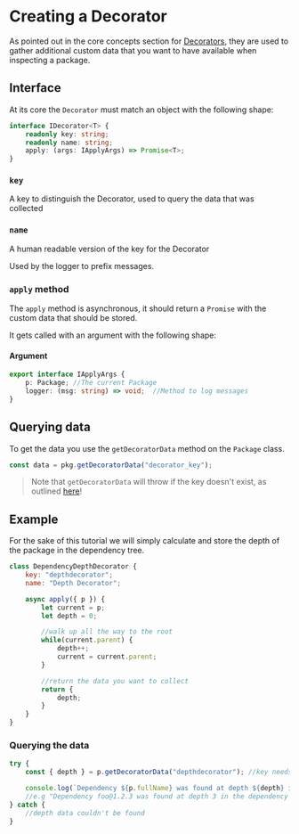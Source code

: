 # Creating a Decorator

As pointed out in the core concepts section for [Decorators](../core_concepts/decorator.md), they are used to gather additional custom data that you want to have available when inspecting a package.

## Interface
At its core the `Decorator` must match an object with the following shape:

```typescript
interface IDecorator<T> {
    readonly key: string;
    readonly name: string;
    apply: (args: IApplyArgs) => Promise<T>;
}
```

### `key`
A key to distinguish the Decorator, used to query the data that was collected

### `name`
A human readable version of the key for the Decorator

Used by the logger to prefix messages.

### `apply` method

The `apply` method is asynchronous, it should return a `Promise` with the custom data that should be stored.

It gets called with an argument with the following shape:
#### Argument
```typescript
export interface IApplyArgs {
    p: Package; //The current Package
    logger: (msg: string) => void;  //Method to log messages
}
```

## Querying data
To get the data you use the `getDecoratorData` method on the `Package` class.

```typescript
const data = pkg.getDecoratorData("decorator_key");
```
> Note that `getDecoratorData` will throw if the key doesn't exist, as outlined [here](../core_concepts/package.md#querying-custom-data)!

## Example
For the sake of this tutorial we will simply calculate and store the depth of the package in the dependency tree.
```javascript
class DependencyDepthDecorator {
    key: "depthdecorator";
    name: "Depth Decorator";

    async apply({ p }) {
        let current = p;
        let depth = 0;

        //walk up all the way to the root
        while(current.parent) {
            depth++;
            current = current.parent;
        }

        //return the data you want to collect
        return {
            depth;
        }
    }
}
```

### Querying the data
```javascript
try {
    const { depth } = p.getDecoratorData("depthdecorator"); //key needs to match

    console.log(`Dependency ${p.fullName} was found at depth ${depth} in the dependency tree`);
    //e.g "Dependency foo@1.2.3 was found at depth 3 in the dependency tree"
} catch {
    //depth data couldn't be found
}
```